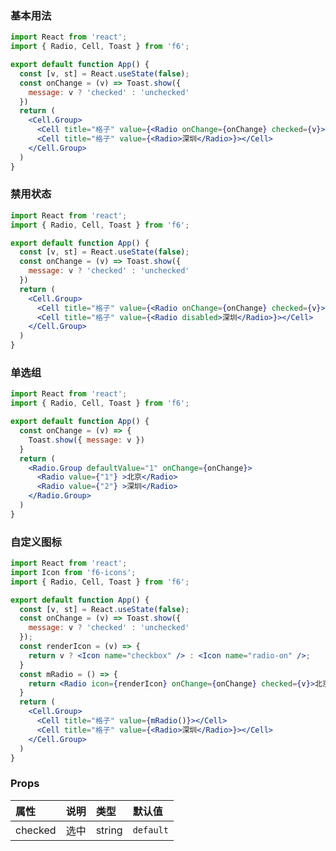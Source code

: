<div class="block-panel">
<h3>基本用法</h3>

```jsx
import React from 'react';
import { Radio, Cell, Toast } from 'f6';

export default function App() {
  const [v, st] = React.useState(false);
  const onChange = (v) => Toast.show({ 
    message: v ? 'checked' : 'unchecked'
  })
  return (
    <Cell.Group>
      <Cell title="格子" value={<Radio onChange={onChange} checked={v}>北京</Radio>}></Cell>
      <Cell title="格子" value={<Radio>深圳</Radio>}></Cell>
    </Cell.Group>
  )
}
```
</div>

<div class="block-panel">
<h3>禁用状态</h3>

```jsx
import React from 'react';
import { Radio, Cell, Toast } from 'f6';

export default function App() {
  const [v, st] = React.useState(false);
  const onChange = (v) => Toast.show({ 
    message: v ? 'checked' : 'unchecked'
  })
  return (
    <Cell.Group>
      <Cell title="格子" value={<Radio onChange={onChange} checked={v}>北京</Radio>}></Cell>
      <Cell title="格子" value={<Radio disabled>深圳</Radio>}></Cell>
    </Cell.Group>
  )
}
```
</div>

<div class="block-panel">
<h3>单选组</h3>

```jsx
import React from 'react';
import { Radio, Cell, Toast } from 'f6';

export default function App() {
  const onChange = (v) => {
    Toast.show({ message: v })
  }
  return (
    <Radio.Group defaultValue="1" onChange={onChange}>
      <Radio value={"1"} >北京</Radio>
      <Radio value={"2"} >深圳</Radio>
    </Radio.Group>
  )
}
```
</div>

<div class="block-panel">
<h3>自定义图标</h3>

```jsx
import React from 'react';
import Icon from 'f6-icons';
import { Radio, Cell, Toast } from 'f6';

export default function App() {
  const [v, st] = React.useState(false);
  const onChange = (v) => Toast.show({ 
    message: v ? 'checked' : 'unchecked'
  });
  const renderIcon = (v) => {
    return v ? <Icon name="checkbox" /> : <Icon name="radio-on" />;
  }
  const mRadio = () => {
    return <Radio icon={renderIcon} onChange={onChange} checked={v}>北京</Radio>
  }
  return (
    <Cell.Group>
      <Cell title="格子" value={mRadio()}></Cell>
      <Cell title="格子" value={<Radio>深圳</Radio>}></Cell>
    </Cell.Group>
  )
}
```
</div>
<div class="block-panel">

<h3>Props</h3>

| 属性 | 说明 | 类型 | 默认值 |
| :-  | :- | :- | :- |
| checked | 选中 | string | `default` |
</div>